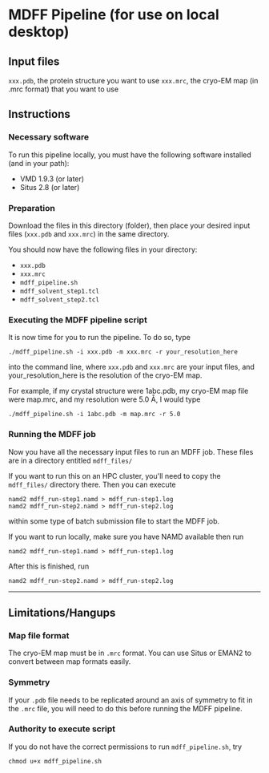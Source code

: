 # MDFF Pipeline (for use on local desktop)

## Input files

`xxx.pdb`, the protein structure you want to use
`xxx.mrc`, the cryo-EM map (in .mrc format) that you want to use

## Instructions

### Necessary software

To run this pipeline locally, you must have the following software installed (and in your path):

* VMD 1.9.3 (or later)
* Situs 2.8 (or later)

### Preparation

Download the files in this directory (folder), then place your desired input files (`xxx.pdb` and `xxx.mrc`) in the same directory.

You should now have the following files in your directory:
* `xxx.pdb`
* `xxx.mrc`
* `mdff_pipeline.sh`
* `mdff_solvent_step1.tcl`
* `mdff_solvent_step2.tcl`

### Executing the MDFF pipeline script

It is now time for you to run the pipeline. To do so, type

    ./mdff_pipeline.sh -i xxx.pdb -m xxx.mrc -r your_resolution_here

into the command line, where `xxx.pdb` and `xxx.mrc` are your input files, and your_resolution_here is the resolution of the cryo-EM map.

For example, if my crystal structure were 1abc.pdb, my cryo-EM map file were map.mrc, and my resolution were 5.0 Å, I would type

    ./mdff_pipeline.sh -i 1abc.pdb -m map.mrc -r 5.0

### Running the MDFF job

Now you have all the necessary input files to run an MDFF job. These files are in a directory entitled `mdff_files/`

If you want to run this on an HPC cluster, you'll need to copy the `mdff_files/` directory there. Then you can execute

    namd2 mdff_run-step1.namd > mdff_run-step1.log
    namd2 mdff_run-step2.namd > mdff_run-step2.log

within some type of batch submission file to start the MDFF job.

If you want to run locally, make sure you have NAMD available then run

    namd2 mdff_run-step1.namd > mdff_run-step1.log

After this is finished, run

    namd2 mdff_run-step2.namd > mdff_run-step2.log

---

## Limitations/Hangups

### Map file format

The cryo-EM map must be in `.mrc` format. You can use Situs or EMAN2 to convert between map formats easily.

### Symmetry

If your `.pdb` file needs to be replicated around an axis of symmetry to fit in the `.mrc` file, you will need to do this before running the MDFF pipeline.

### Authority to execute script

If you do not have the correct permissions to run `mdff_pipeline.sh`, try

    chmod u+x mdff_pipeline.sh
